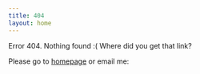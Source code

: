 ```yaml
---
title: 404
layout: home
---
```


Error 404. Nothing found :( Where did you get that link?

Please go to [homepage](/) or email me:

   

